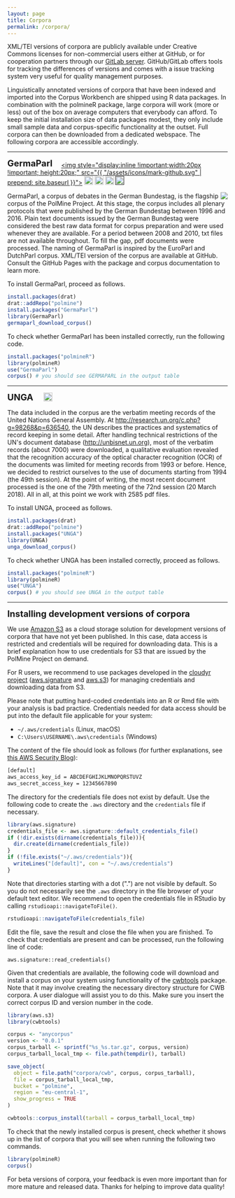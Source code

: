 ```yaml
---
layout: page
title: Corpora
permalink: /corpora/
---
```


XML/TEI versions of corpora are publicly available under Creative Commons licenses for non-commercial users either at GitHub, or for cooperation partners through our [GitLab server](https://gitlab.sowi.uni-due.de). GitHub/GitLab offers tools for tracking the differences of versions and comes with a issue tracking system very useful for quality management purposes.

Linguistically annotated versions of corpora that have been indexed and imported into the Corpus Workbench are shipped using R data packages. In combination with the polmineR package, large corpora will work (more or less) out of the box on average computers that everybody can afford. To keep the initial installation size of data packages modest, they only include small sample data and corpus-specific functionality at the outset. Full corpora can then be downloaded from a dedicated webspace. The following corpora are accessible accordingly.

---

<span style="font-size: 20px;display: inline !important;vertical-align: bottom; padding-right: 1em; font-weight: bold;">GermaParl</span><a style="display: inline !important;" href="https://github.com/PolMine/GermaParl"><img style="display:inline !important;width:20px !important; height:20px;" src="{{ "/assets/icons/mark-github.svg" | prepend: site.baseurl }}"></a>    <a href="https://creativecommons.org/licenses/by-nc-sa/4.0/"><img style="display: inline !important;height: 20px; width: unset !important;" src="https://img.shields.io/badge/License-CC%20BY--NC--SA%204.0-lightgrey.svg"/></a>  <a href="https://doi.org/10.5281/zenodo.1312551"><img src="https://zenodo.org/badge/DOI/10.5281/zenodo.1312551.svg" alt="DOI" style="display: inline !important;height: 20px; width: unset !important;"></a>  <a href="https://travis-ci.org/PolMine/GermaParl"><img style="display: inline; width: unset !important;height: 20px;"  src="https://api.travis-ci.org/PolMine/GermaParl.svg?branch=master"/></a>  <a href=""><img  style="display: inline !important; width: unset !important; height: 20px;" src="https://ci.appveyor.com/api/projects/status/github/PolMine/GermaParl?branch=master&svg=true"/></a>
  
<div>
<img src="https://raw.githubusercontent.com/PolMine/GermaParl/master/inst/sticker/hexsticker.png" style="float:right; height=45px; width: unset !important;"/>
GermaParl, a corpus of debates in the German Bundestag, is the flagship corpus of the PolMine Project. At this stage, the corpus includes all plenary protocols that were published by the German Bundestag between 1996 and 2016. Plain text documents issued by the German Bundestag were considered the best raw data format for corpus preparation and were used whenever they are available. For a period between 2008 and 2010, txt files are not available throughout. To fill the gap, pdf documents were processed. The naming of GermaParl is inspired by the EuroParl and DutchParl corpus. XML/TEI version of the corpus are available at GitHub. Consult the GitHub Pages with the package and corpus documentation to learn more. 
</div>

To install GermaParl, proceed as follows.

```r
install.packages(drat)
drat::addRepo("polmine")
install.packages("GermaParl")
library(GermaParl)
germaparl_download_corpus()
```

To check whether GermaParl has been installed correctly, run the following code.

```r
install.packages("polmineR")
library(polmineR)
use("GermaParl")
corpus() # you should see GERMAPARL in the output table
```

---

<span style="font-size: 20px;display: inline !important;vertical-align: bottom; padding-right: 1em; font-weight: bold;">UNGA</span>  <a href="https://creativecommons.org/licenses/by-nc-sa/4.0/"><img style="display: inline !important;height: 20px; width: unset !important;" src="https://img.shields.io/badge/License-CC%20BY--NC--SA%204.0-lightgrey.svg"/></a>

The data included in the corpus are the verbatim meeting records of the United Nations General Assembly. At http://research.un.org/c.php?g=98268&p=636540, the UN describes the practices and systematics of record keeping in some detail. After handling technical restrictions of the UN's document database (http://unbisnet.un.org), most of the verbatim records (about 7000) were downloaded, a qualitative evaluation revealed that the recognition accuracy of the optical character recognition (OCR) of the documents was limited for meeting records from 1993 or before. Hence, we decided to restrict ourselves to the use of documents starting from 1994 (the 49th session). At the point of writing, the most recent document processed is the one of the 79th meeting of the 72nd session (20 March 2018). All in all, at this point we work with 2585 pdf files.

To install UNGA, proceed as follows.

```r
install.packages(drat)
drat::addRepo("polmine")
install.packages("UNGA")
library(UNGA)
unga_download_corpus()
```

To check whether UNGA has been installed correctly, proceed as follows.

```r
install.packages("polmineR")
library(polmineR)
use("UNGA")
corpus() # you should see UNGA in the output table
```

---

<span style="font-size: 20px;display: inline !important;vertical-align: bottom; padding-right: 1em; font-weight: bold;">Installing development versions of corpora</span>

We use [Amazon S3](https://aws.amazon.com/s3/) as a cloud storage solution for development versions of corpora that have not yet been published. In this case, data access is restricted and credentials will be required for downloading data. This is a brief explanation how to use credentials for S3 that are issued by the PolMine Project on demand.

For R users, we recommend to use packages developed in the [cloudyr project](https://cloudyr.github.io/) ([aws.signature](https://CRAN.R-project.org/package=aws.signature) and [aws.s3](https://CRAN.R-project.org/package=aws.s3)) for managing credentials and downloading data from S3. 

Please note that putting hard-coded credentials into an R or Rmd file with your analysis is bad practice. Credentials needed for data access should be put into the default file applicable for your system:

  - `~/.aws/credentials` (Linux, macOS)
  - `C:\Users\USERNAME\.aws\credentials` (Windows)

The content of the file should look as follows (for further explanations, see [this AWS Security Blog](https://aws.amazon.com/de/blogs/security/a-new-and-standardized-way-to-manage-credentials-in-the-aws-sdks/)):

```sh
[default]
aws_access_key_id = ABCDEFGHIJKLMNOPQRSTUVZ
aws_secret_access_key = 12345667890
```

The directory for the credentials file does not exist by default. Use the following code to create the `.aws` directory and the `credentials` file if necessary.

```r
library(aws.signature)
credentials_file <- aws.signature::default_credentials_file()
if (!dir.exists(dirname(credentials_file))){
  dir.create(dirname(credentials_file))
}
if (!file.exists("~/.aws/credentials")){
  writeLines("[default]", con = "~/.aws/credentials")
}
```

Note that directories starting with a dot (".") are not visible by default. So you do not necessarily see the `.aws` directory in the  file browser of your default text editor. We recommend to open the credentials file in RStudio by calling `rstudioapi::navigateToFile()`.

```r
rstudioapi::navigateToFile(credentials_file)
```

Edit the file, save the result and close the file when you are finished. To check that credentials are present and can be processed, run the following line of code:

```{r}
aws.signature::read_credentials()
```

Given that credentials are available, the following code will download and install a corpus on your system using functionality of the [cwbtools](https://cran.r-project.org/web/packages/cwbtools/index.html) package. Note that it may involve creating the necessary directory structure for CWB corpora. A user dialogue will assist you to do this. Make sure you insert the correct corpus ID and version number in the code.

```r
library(aws.s3)
library(cwbtools)

corpus <- "anycorpus"
version <- "0.0.1"
corpus_tarball <- sprintf("%s_%s.tar.gz", corpus, version)
corpus_tarball_local_tmp <- file.path(tempdir(), tarball)

save_object(
  object = file.path("corpora/cwb", corpus, corpus_tarball),
  file = corpus_tarball_local_tmp,
  bucket = "polmine",
  region = "eu-central-1",
  show_progress = TRUE
)

cwbtools::corpus_install(tarball = corpus_tarball_local_tmp)
```

To check that the newly installed corpus is present, check whether it shows up in the list of corpora that you will see when running the following two commands.

```r
library(polmineR)
corpus()
```

For beta versions of corpora, your feedback is even more important than for more mature and released data. Thanks for helping to improve data quality!